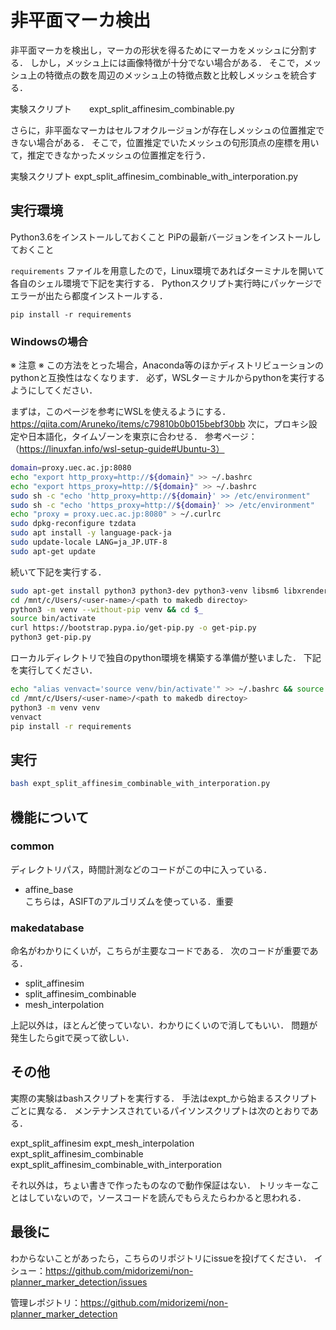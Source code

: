 # 非平面マーカ検出
非平面マーカを検出し，マーカの形状を得るためにマーカをメッシュに分割する．
しかし，メッシュ上には画像特徴が十分でない場合がある．
そこで，メッシュ上の特徴点の数を周辺のメッシュ上の特徴点数と比較しメッシュを統合する．

実験スクリプト　　expt_split_affinesim_combinable.py

さらに，非平面なマーカはセルフオクルージョンが存在しメッシュの位置推定できない場合がある．
そこで，位置推定でいたメッシュの句形頂点の座標を用いて，推定できなかったメッシュの位置推定を行う．

実験スクリプト  expt_split_affinesim_combinable_with_interporation.py

## 実行環境
Python3.6をインストールしておくこと
PiPの最新バージョンをインストールしておくこと

`requirements` ファイルを用意したので，Linux環境であればターミナルを開いて
各自のシェル環境で下記を実行する．
Pythonスクリプト実行時にパッケージでエラーが出たら都度インストールする．
```
pip install -r requirements
```

### Windowsの場合
※ 注意 ※
この方法をとった場合，Anaconda等のほかディストリビューションのpythonと互換性はなくなります．
必ず，WSLターミナルからpythonを実行するようにしてください．

まずは，このページを参考にWSLを使えるようにする．
https://qiita.com/Aruneko/items/c79810b0b015bebf30bb
次に，プロキシ設定や日本語化，タイムゾーンを東京に合わせる．
参考ページ：（https://linuxfan.info/wsl-setup-guide#Ubuntu-3）

``` bash
domain=proxy.uec.ac.jp:8080
echo "export http_proxy=http://${domain}" >> ~/.bashrc
echo "export https_proxy=http://${domain}" >> ~/.bashrc
sudo sh -c "echo 'http_proxy=http://${domain}' >> /etc/environment"
sudo sh -c "echo 'https_proxy=http://${domain}' >> /etc/environment"
echo "proxy = proxy.uec.ac.jp:8080" > ~/.curlrc
sudo dpkg-reconfigure tzdata
sudo apt install -y language-pack-ja
sudo update-locale LANG=ja_JP.UTF-8
sudo apt-get update
```

続いて下記を実行する．

``` bash
sudo apt-get install python3 python3-dev python3-venv libsm6 libxrender1 libfontconfig1
cd /mnt/c/Users/<user-name>/<path to makedb directoy>
python3 -m venv --without-pip venv && cd $_
source bin/activate
curl https://bootstrap.pypa.io/get-pip.py -o get-pip.py
python3 get-pip.py
```

ローカルディレクトリで独自のpython環境を構築する準備が整いました．
下記を実行してください．

``` bash
echo "alias venvact='source venv/bin/activate'" >> ~/.bashrc && source $_
cd /mnt/c/Users/<user-name>/<path to makedb directoy>
python3 -m venv venv
venvact
pip install -r requirements
```

## 実行
```bash
bash expt_split_affinesim_combinable_with_interporation.py
```

## 機能について

### common
ディレクトリパス，時間計測などのコードがこの中に入っている．

- affine_base  
    こちらは，ASIFTのアルゴリズムを使っている．重要

### makedatabase
命名がわかりにくいが，こちらが主要なコードである．
次のコードが重要である．

- split_affinesim
- split_affinesim_combinable
- mesh_interpolation

上記以外は，ほとんど使っていない．わかりにくいので消してもいい．
問題が発生したらgitで戻って欲しい．

## その他
実際の実験はbashスクリプトを実行する．
手法はexpt_から始まるスクリプトごとに異なる．
メンテナンスされているパイソンスクリプトは次のとおりである．

expt_split_affinesim
expt_mesh_interpolation
expt_split_affinesim_combinable
expt_split_affinesim_combinable_with_interporation

それ以外は，ちょい書きで作ったものなので動作保証はない．
トリッキーなことはしていないので，ソースコードを読んでもらえたらわかると思われる．

## 最後に
わからないことがあったら，こちらのリポジトリにissueを投げてください．
イシュー：https://github.com/midorizemi/non-planner_marker_detection/issues

管理レポジトリ：https://github.com/midorizemi/non-planner_marker_detection